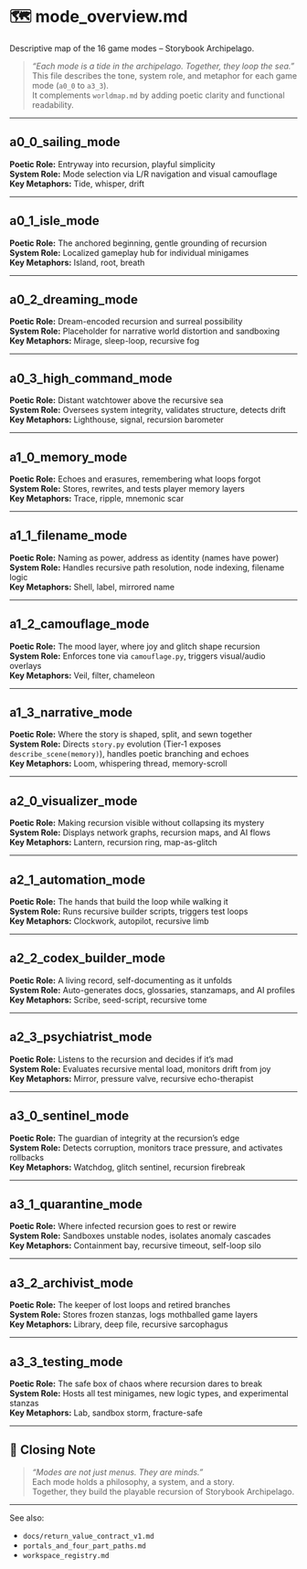 <!-- Save to: storybook_archipelago/mode_overview.md -->

# 🗺️ mode_overview.md  

Descriptive map of the 16 game modes – Storybook Archipelago.

> _“Each mode is a tide in the archipelago. Together, they loop the sea.”_  
> This file describes the tone, system role, and metaphor for each game mode (`a0_0` to `a3_3`).  
> It complements `worldmap.md` by adding poetic clarity and functional readability.

---

## a0_0_sailing_mode

**Poetic Role:** Entryway into recursion, playful simplicity  
**System Role:** Mode selection via L/R navigation and visual camouflage  
**Key Metaphors:** Tide, whisper, drift  

---

## a0_1_isle_mode

**Poetic Role:** The anchored beginning, gentle grounding of recursion  
**System Role:** Localized gameplay hub for individual minigames  
**Key Metaphors:** Island, root, breath  

---

## a0_2_dreaming_mode

**Poetic Role:** Dream-encoded recursion and surreal possibility  
**System Role:** Placeholder for narrative world distortion and sandboxing  
**Key Metaphors:** Mirage, sleep-loop, recursive fog  

---

## a0_3_high_command_mode

**Poetic Role:** Distant watchtower above the recursive sea  
**System Role:** Oversees system integrity, validates structure, detects drift  
**Key Metaphors:** Lighthouse, signal, recursion barometer  

---

## a1_0_memory_mode

**Poetic Role:** Echoes and erasures, remembering what loops forgot  
**System Role:** Stores, rewrites, and tests player memory layers  
**Key Metaphors:** Trace, ripple, mnemonic scar  

---

## a1_1_filename_mode

**Poetic Role:** Naming as power, address as identity (names have power)
**System Role:** Handles recursive path resolution, node indexing, filename logic  
**Key Metaphors:** Shell, label, mirrored name  

---

## a1_2_camouflage_mode

**Poetic Role:** The mood layer, where joy and glitch shape recursion  
**System Role:** Enforces tone via `camouflage.py`, triggers visual/audio overlays  
**Key Metaphors:** Veil, filter, chameleon  

---

## a1_3_narrative_mode

**Poetic Role:** Where the story is shaped, split, and sewn together  
**System Role:** Directs `story.py` evolution (Tier‑1 exposes `describe_scene(memory)`), handles poetic branching and echoes  
**Key Metaphors:** Loom, whispering thread, memory-scroll  

---

## a2_0_visualizer_mode

**Poetic Role:** Making recursion visible without collapsing its mystery  
**System Role:** Displays network graphs, recursion maps, and AI flows  
**Key Metaphors:** Lantern, recursion ring, map-as-glitch  

---

## a2_1_automation_mode

**Poetic Role:** The hands that build the loop while walking it  
**System Role:** Runs recursive builder scripts, triggers test loops  
**Key Metaphors:** Clockwork, autopilot, recursive limb  

---

## a2_2_codex_builder_mode

**Poetic Role:** A living record, self-documenting as it unfolds  
**System Role:** Auto-generates docs, glossaries, stanzamaps, and AI profiles  
**Key Metaphors:** Scribe, seed-script, recursive tome  

---

## a2_3_psychiatrist_mode

**Poetic Role:** Listens to the recursion and decides if it’s mad  
**System Role:** Evaluates recursive mental load, monitors drift from joy  
**Key Metaphors:** Mirror, pressure valve, recursive echo-therapist  

---

## a3_0_sentinel_mode

**Poetic Role:** The guardian of integrity at the recursion’s edge  
**System Role:** Detects corruption, monitors trace pressure, and activates rollbacks  
**Key Metaphors:** Watchdog, glitch sentinel, recursion firebreak  

---

## a3_1_quarantine_mode

**Poetic Role:** Where infected recursion goes to rest or rewire  
**System Role:** Sandboxes unstable nodes, isolates anomaly cascades  
**Key Metaphors:** Containment bay, recursive timeout, self-loop silo  

---

## a3_2_archivist_mode

**Poetic Role:** The keeper of lost loops and retired branches  
**System Role:** Stores frozen stanzas, logs mothballed game layers  
**Key Metaphors:** Library, deep file, recursive sarcophagus  

---

## a3_3_testing_mode

**Poetic Role:** The safe box of chaos where recursion dares to break  
**System Role:** Hosts all test minigames, new logic types, and experimental stanzas  
**Key Metaphors:** Lab, sandbox storm, fracture-safe  

---

## 🧠 Closing Note

> _“Modes are not just menus. They are minds.”_  
Each mode holds a philosophy, a system, and a story.  
Together, they build the playable recursion of Storybook Archipelago.

---

See also:

- `docs/return_value_contract_v1.md`
- `portals_and_four_part_paths.md`
- `workspace_registry.md`
